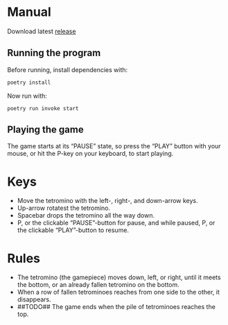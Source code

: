 # Manual

Download latest [release](https://github.com/jerenuora/ot_harjoitustyo/releases/tag/viikko5)


## Running the program

Before running, install dependencies with:

```bash
poetry install
```

Now run with:

```
poetry run invoke start
```


## Playing the game

The game starts at its “PAUSE” state, so press the “PLAY” button with your mouse, or hit the P-key on your keyboard, to start playing. 

# Keys 

- Move the tetromino with the left-, right-, and down-arrow keys.
- Up-arrow rotatest the tetromino. 
- Spacebar drops the tetromino all the way down. 
- P, or the clickable “PAUSE”-button for pause, and while paused, P, or the clickable “PLAY”-button to resume. 

# Rules

- The tetromino (the gamepiece) moves down, left, or right, until it meets the bottom, or an already fallen tetromino on the bottom. 
- When a row of fallen tetrominoes reaches from one side to the other, it disappears. 
- ##TODO## The game ends when the pile of tetrominoes reaches the top. 
